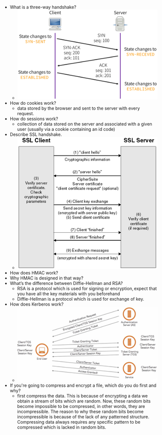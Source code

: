 * What is a three-way handshake? 
  * ![3wayhandshake](/media/3wayhandshake.png)
* How do cookies work?
  * data stored by the browser and sent to the server with every request. 
* How do sessions work?
  * collection of data stored on the server and associated with a given user (usually via a cookie containing an id code) 
* Describe SSL handshake. 
  * ![SSLhandshake](/media/SSLhandshake.jpg)
* How does HMAC work? 
* Why HMAC is designed in that way? 
* What’s the difference between Diffie-Hellman and RSA? 
  * RSA is a protocol which is used for signing or encryption, expect that you have all the key materials with you beforehand 
  * Diffie-Hellman is a protocol which is used for exchange of key. 
* How does Kerberos work? 
  * ![Kerberos](/media/kerberos.png)
* If you're going to compress and encrypt a file, which do you do first and why? 
  * first compress the data. This is because of encrypting a data we obtain a stream of bits which are random. Now, these random bits become impossible to be compressed, in other words, they are incompressible. The reason to why these random bits become incompressible is because of the lack of any patterned structure. Compressing data always requires any specific pattern to be compressed which is lacked in random bits. 
